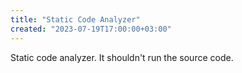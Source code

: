 ```yaml
---
title: "Static Code Analyzer"
created: "2023-07-19T17:00:00+03:00"
---
```


Static code analyzer. It shouldn't run the source code.
